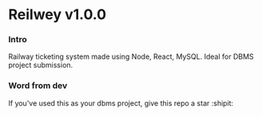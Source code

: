 # Reilwey v1.0.0

### Intro
Railway ticketing system made using Node, React, MySQL. Ideal for DBMS project submission.

### Word from dev
If you've used this as your dbms project, give this repo a star :shipit:
